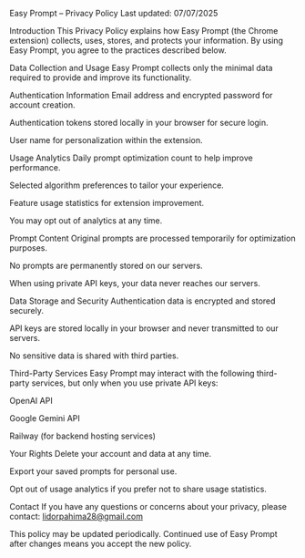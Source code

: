 Easy Prompt – Privacy Policy
Last updated: 07/07/2025

Introduction
This Privacy Policy explains how Easy Prompt (the Chrome extension) collects, uses, stores, and protects your information. By using Easy Prompt, you agree to the practices described below.

Data Collection and Usage
Easy Prompt collects only the minimal data required to provide and improve its functionality.

Authentication Information
Email address and encrypted password for account creation.

Authentication tokens stored locally in your browser for secure login.

User name for personalization within the extension.

Usage Analytics
Daily prompt optimization count to help improve performance.

Selected algorithm preferences to tailor your experience.

Feature usage statistics for extension improvement.

You may opt out of analytics at any time.

Prompt Content
Original prompts are processed temporarily for optimization purposes.

No prompts are permanently stored on our servers.

When using private API keys, your data never reaches our servers.

Data Storage and Security
Authentication data is encrypted and stored securely.

API keys are stored locally in your browser and never transmitted to our servers.

No sensitive data is shared with third parties.

Third-Party Services
Easy Prompt may interact with the following third-party services, but only when you use private API keys:

OpenAI API

Google Gemini API

Railway (for backend hosting services)

Your Rights
Delete your account and data at any time.

Export your saved prompts for personal use.

Opt out of usage analytics if you prefer not to share usage statistics.

Contact
If you have any questions or concerns about your privacy, please contact:
lidorpahima28@gmail.com

This policy may be updated periodically. Continued use of Easy Prompt after changes means you accept the new policy.
